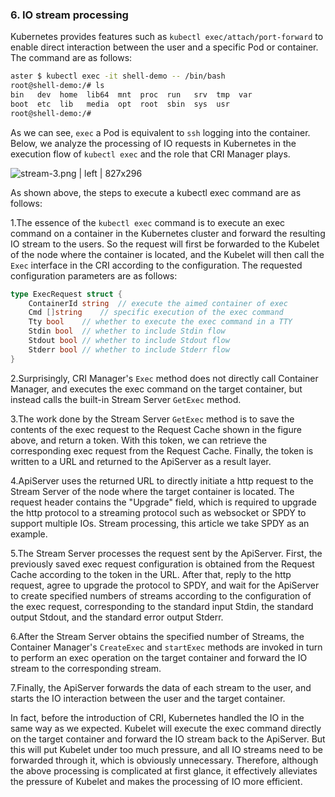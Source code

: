 ### 6. IO stream processing

Kubernetes provides features such as `kubectl exec/attach/port-forward` to enable direct interaction between the user and a specific Pod or container. The command are as follows:

```sh
aster $ kubectl exec -it shell-demo -- /bin/bash
root@shell-demo:/# ls
bin   dev  home  lib64  mnt  proc  run   srv  tmp  var
boot  etc  lib   media  opt  root  sbin  sys  usr
root@shell-demo:/#
```
As we can see, `exec` a Pod is equivalent to `ssh` logging into the container. Below, we analyze the processing of IO requests in Kubernetes in the execution flow of `kubectl exec` and the role that CRI Manager plays.
 
![stream-3.png | left | 827x296](https://cdn.yuque.com/lark/0/2018/png/103564/1527478375654-1c891ac5-7dd0-4432-9f72-56c4feb35ac6.png "")


As shown above, the steps to execute a kubectl exec command are as follows:

1.The essence of the `kubectl exec` command is to execute an exec command on a container in the Kubernetes cluster and forward the resulting IO stream to the users. So the request will first be forwarded to the Kubelet of the node where the container is located, and the Kubelet will then call the `Exec` interface in the CRI according to the configuration. The requested configuration parameters are as follows:

```go
type ExecRequest struct {
	ContainerId string	// execute the aimed container of exec
	Cmd []string	// specific execution of the exec command
	Tty bool	// whether to execute the exec command in a TTY
	Stdin bool	// whether to include Stdin flow
	Stdout bool	// whether to include Stdout flow
	Stderr bool	// whether to include Stderr flow
}
```

2.Surprisingly, CRI Manager's `Exec` method does not directly call Container Manager, and executes the exec command on the target container, but instead calls the built-in Stream Server `GetExec` method.

3.The work done by the Stream Server `GetExec` method is to save the contents of the exec request to the Request Cache shown in the figure above, and return a token. With this token, we can retrieve the corresponding exec request from the Request Cache. Finally, the token is written to a URL and returned to the ApiServer as a result layer.

4.ApiServer uses the returned URL to directly initiate a http request to the Stream Server of the node where the target container is located. The request header contains the "Upgrade" field, which is required to upgrade the http protocol to a streaming protocol such as websocket or SPDY to support multiple IOs. Stream processing, this article we take SPDY as an example.

5.The Stream Server processes the request sent by the ApiServer. First, the previously saved exec request configuration is obtained from the Request Cache according to the token in the URL. After that, reply to the http request, agree to upgrade the protocol to SPDY, and wait for the ApiServer to create specified numbers of streams according to the configuration of the exec request, corresponding to the standard input Stdin, the standard output Stdout, and the standard error output Stderr.

6.After the Stream Server obtains the specified number of Streams, the Container Manager's `CreateExec` and `startExec` methods are invoked in turn to perform an exec operation on the target container and forward the IO stream to the corresponding stream.

7.Finally, the ApiServer forwards the data of each stream to the user, and starts the IO interaction between the user and the target container.

In fact, before the introduction of CRI, Kubernetes handled the IO in the same way as we expected. Kubelet will execute the exec command directly on the target container and forward the IO stream back to the ApiServer. But this will put Kubelet under too much pressure, and all IO streams need to be forwarded through it, which is obviously unnecessary. Therefore, although the above processing is complicated at first glance, it effectively alleviates the pressure of Kubelet and makes the processing of IO more efficient.
